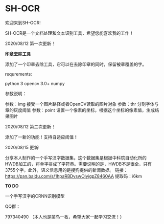 # SH-OCR

欢迎来到SH-OCR!

SH-OCR是一个文档处理和文本识别工具，希望您能喜欢我的工作！

2020/08/12 第一次更新！

**印章去除工具**

添加了一个印章去除工具，它可以在去除印章的同时，保留被章覆盖的字。

requrements:

python 3
opencv 3.0+
numpy

参数说明：

参数：img 接受一个图片路径或者OpenCV读取的图片对象
参数：thr 分割字体与章的灰度阈值
参数：point 设置一个像素的坐标，根据这个坐标的像素值，生成结果图片


2020/08/12 第二次更新！

添加了一新的功能！支持自适应阈值！

2020/08/15 更新!

分享本人制作的一个手写汉字数据集，这个数据集是根据中科院自动化所的HWDB加工的，将单字拼成了字符串。需要说明的是，HWDB不是很全，只有3755个字。此外，语义信息用的是搜狗提供的新闻数据。
链接：https://pan.baidu.com/s/1hpaRBDvswOlyigpZ8460AA
提取码：i6km
 
 
 **TO DO**
 
 一个手写汉字的CRNN识别模型
 
 QQ群：
 
 797340490
 （本人也是菜鸟一枚，希望大家一起学习交流！）












